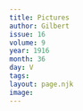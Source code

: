 ```yaml
---
title: Pictures
author: Gilbert
issue: 16
volume: 9
year: 1916
month: 36
day: V
tags:
layout: page.njk
image:
---
```



